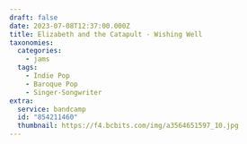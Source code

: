 ```yaml
---
draft: false
date: 2023-07-08T12:37:00.000Z
title: Elizabeth and the Catapult - Wishing Well
taxonomies:
  categories:
    - jams
  tags:
    - Indie Pop
    - Baroque Pop
    - Singer-Songwriter
extra:
  service: bandcamp
  id: "854211460"
  thumbnail: https://f4.bcbits.com/img/a3564651597_10.jpg
---
```

